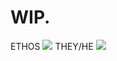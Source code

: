<h1> WIP.</h1>
<p>ETHOS <img src=https://f2.toyhou.se/file/f2-toyhou-se/images/63370685_XeL3490m9wHWChe.png?1710039135<img/> THEY/HE <img src=https://f2.toyhou.se/file/f2-toyhou-se/images/44416876_W5DBqmLtpuHw6DI.png?1710042199<img/> <p/>
